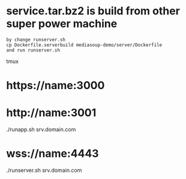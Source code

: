 

# service.tar.bz2 is build from other super power machine

```
by change runserver.sh 
cp Dockerfile.serverbuild mediasoup-demo/server/Dockerfile
and run runserver.sh
```


tmux

# https://name:3000
# http://name:3001
./runapp.sh srv.domain.com

# wss://name:4443
./runserver.sh srv.domain.com

